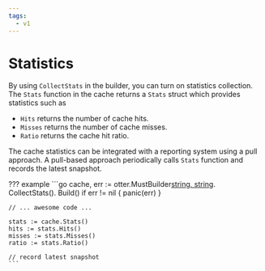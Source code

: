 ```yaml
---
tags:
  - v1
---
```


# Statistics

By using `CollectStats` in the builder, you can turn on statistics collection.
The `Stats` function in the cache returns a `Stats` struct which provides statistics such as

- `Hits` returns the number of cache hits.
- `Misses` returns the number of cache misses.
- `Ratio` returns the cache hit ratio.

The cache statistics can be integrated with a reporting system using a pull approach.
A pull-based approach periodically calls `Stats` function and records the latest snapshot.

??? example
    ```go
    cache, err := otter.MustBuilder[string, string](10_000).
        CollectStats().
        Build()
    if err != nil {
        panic(err)
    }
    
    // ... awesome code ...
    
    stats := cache.Stats()
    hits := stats.Hits()
    misses := stats.Misses()
    ratio := stats.Ratio()
    
    // record latest snapshot
    ```
